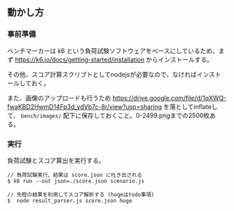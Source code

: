 ## 動かし方

### 事前準備

ベンチマーカーは k6 という負荷試験ソフトウェアをベースにしているため、まず
https://k6.io/docs/getting-started/installation
からインストールする。

その他、スコア計算スクリプトとしてnodejsが必要なので、なければインストールしておく。

また、画像のアップロードも行うため
https://drive.google.com/file/d/1qXWQ-fwaKBD2HwmD14Fp3d_ydVb7c-8r/view?usp=sharing
を落としてinflateして、 `bench/images/` 配下に保存しておくこと。0-2499.pngまでの2500枚ある。

### 実行

負荷試験とスコア算出を実行する。

```
// 負荷試験実行、結果は score.json に吐き出される
$ k6 run --out json=./score.json scenario.js

// 先程の結果を利用してスコア解析する (hogeはtodo事項)
$  node result_parser.js score.json hoge
```
